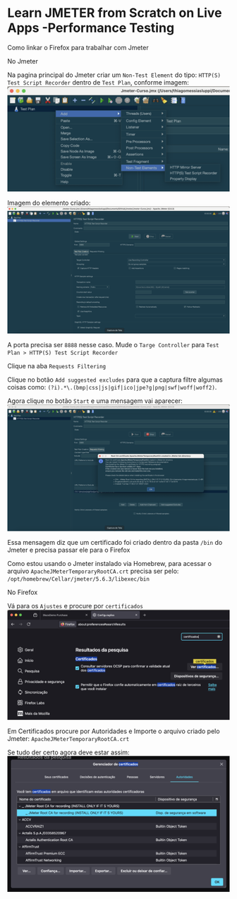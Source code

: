 # Learn JMETER from Scratch on Live Apps -Performance Testing


Como linkar o Firefox para trabalhar com Jmeter

No Jmeter

Na pagina principal do Jmeter criar um `Non-Test Element` do tipo: `HTTP(S) Test Script Recorder` dentro de `Test Plan`, conforme imagem:
![alt text](image.png)

Imagem do elemento criado:
![alt text](image-1.png)

A porta precisa ser `8888` nesse caso. Mude o `Targe Controller` para `Test Plan > HTTP(S) Test Script Recorder` 

Clique na aba `Requests Filtering`

Clique no botão `Add suggested excludes` para que a captura filtre algumas coisas como: `(?i).*\.(bmp|css|js|gif|ico|jpe?g|png|swf|woff|woff2)`.

Agora clique no botão `Start` e uma mensagem vai aparecer:
![alt text](image-2.png)

Essa mensagem diz que um certificado foi criado dentro da pasta `/bin` do Jmeter e precisa passar ele para o Firefox

Como estou usando o Jmeter instalado via Homebrew, para acessar o arquivo `ApacheJMeterTemporaryRootCA.crt` precisa ser pelo:
`/opt/homebrew/Cellar/jmeter/5.6.3/libexec/bin`

No Firefox

Vá para os `Ajustes` e procure por `certificados`
![alt text](image-3.png)


Em Certificados procure por Autoridades e Importe o arquivo criado pelo Jmeter: `ApacheJMeterTemporaryRootCA.crt`

Se tudo der certo agora deve estar assim:
![alt text](image-4.png)

